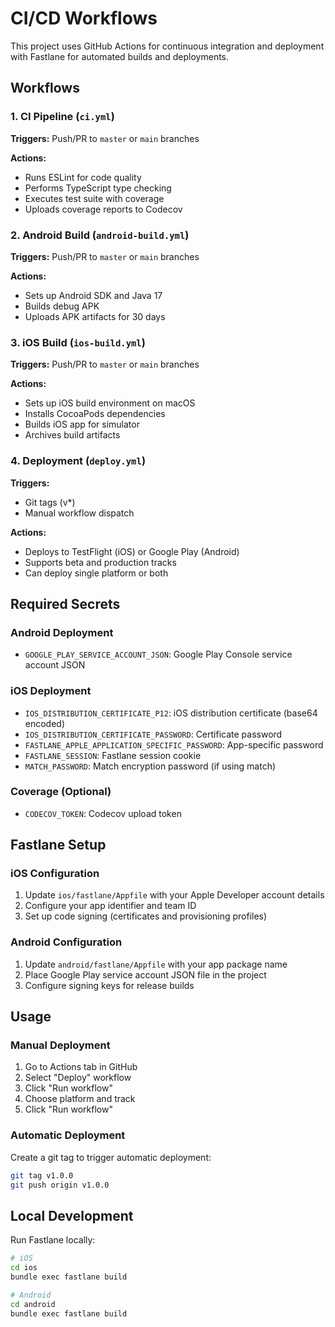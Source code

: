 # CI/CD Workflows

This project uses GitHub Actions for continuous integration and deployment with Fastlane for automated builds and deployments.

## Workflows

### 1. CI Pipeline (`ci.yml`)

**Triggers:** Push/PR to `master` or `main` branches

**Actions:**

- Runs ESLint for code quality
- Performs TypeScript type checking
- Executes test suite with coverage
- Uploads coverage reports to Codecov

### 2. Android Build (`android-build.yml`)

**Triggers:** Push/PR to `master` or `main` branches

**Actions:**

- Sets up Android SDK and Java 17
- Builds debug APK
- Uploads APK artifacts for 30 days

### 3. iOS Build (`ios-build.yml`)

**Triggers:** Push/PR to `master` or `main` branches

**Actions:**

- Sets up iOS build environment on macOS
- Installs CocoaPods dependencies
- Builds iOS app for simulator
- Archives build artifacts

### 4. Deployment (`deploy.yml`)

**Triggers:**

- Git tags (v\*)
- Manual workflow dispatch

**Actions:**

- Deploys to TestFlight (iOS) or Google Play (Android)
- Supports beta and production tracks
- Can deploy single platform or both

## Required Secrets

### Android Deployment

- `GOOGLE_PLAY_SERVICE_ACCOUNT_JSON`: Google Play Console service account JSON

### iOS Deployment

- `IOS_DISTRIBUTION_CERTIFICATE_P12`: iOS distribution certificate (base64 encoded)
- `IOS_DISTRIBUTION_CERTIFICATE_PASSWORD`: Certificate password
- `FASTLANE_APPLE_APPLICATION_SPECIFIC_PASSWORD`: App-specific password
- `FASTLANE_SESSION`: Fastlane session cookie
- `MATCH_PASSWORD`: Match encryption password (if using match)

### Coverage (Optional)

- `CODECOV_TOKEN`: Codecov upload token

## Fastlane Setup

### iOS Configuration

1. Update `ios/fastlane/Appfile` with your Apple Developer account details
2. Configure your app identifier and team ID
3. Set up code signing (certificates and provisioning profiles)

### Android Configuration

1. Update `android/fastlane/Appfile` with your app package name
2. Place Google Play service account JSON file in the project
3. Configure signing keys for release builds

## Usage

### Manual Deployment

1. Go to Actions tab in GitHub
2. Select "Deploy" workflow
3. Click "Run workflow"
4. Choose platform and track
5. Click "Run workflow"

### Automatic Deployment

Create a git tag to trigger automatic deployment:

```bash
git tag v1.0.0
git push origin v1.0.0
```

## Local Development

Run Fastlane locally:

```bash
# iOS
cd ios
bundle exec fastlane build

# Android
cd android
bundle exec fastlane build
```
